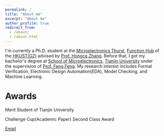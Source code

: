 ```yaml
---
permalink: /
title: "About me"
excerpt: "About me"
author_profile: true
redirect_from: 
  - /about/
  - /about.html
---
```


I'm currently a Ph.D. student at the [Microelectronics Thurst](https://www.hkust-gz.edu.cn/academics/hubs-and-thrust-areas/function-hub/microelectronics/), [Function Hub](https://www.hkust-gz.edu.cn/academics/hubs-and-thrust-areas/function-hub/) of the [HKUST(GZ)](https://www.hkust-gz.edu.cn/) advised by [Prof. Hongce Zhang](https://hongcezh.people.ust.hk/). Before that, I got my bachelor's degree at [School of Microelectronics](http://sme.tju.edu.cn/), [Tianjin University](http://www.tju.edu.cn/) under the supervision of [Prof. Feng Feng](http://faculty.tju.edu.cn/ff/en/index.htm). My research interest includes Formal Verification, Electronic Design Automation(EDA), Model Checking, and Machine Learning.

# Awards

Merit Student of Tianjin University 

Challenge Cup(Academic Paper) Second Class Award

[Email](cyu418@connect.hkust-gz.edu.cn)
